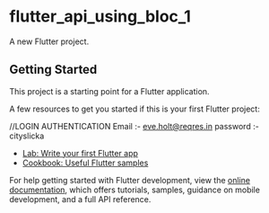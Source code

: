 # flutter_api_using_bloc_1

A new Flutter project.

## Getting Started

This project is a starting point for a Flutter application.

A few resources to get you started if this is your first Flutter project:


//LOGIN AUTHENTICATION
Email :- eve.holt@reqres.in
password :- cityslicka

- [Lab: Write your first Flutter app](https://docs.flutter.dev/get-started/codelab)
- [Cookbook: Useful Flutter samples](https://docs.flutter.dev/cookbook)

For help getting started with Flutter development, view the
[online documentation](https://docs.flutter.dev/), which offers tutorials,
samples, guidance on mobile development, and a full API reference.

